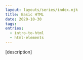 ```yaml
---
layout: layouts/series/index.njk
title: Basic HTML
date: 2020-10-30
tags:
entries:
  - intro-to-html
  - html-elements
---
```


[description]
